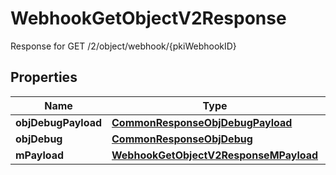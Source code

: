 

# WebhookGetObjectV2Response

Response for GET /2/object/webhook/{pkiWebhookID}

## Properties

| Name | Type | Description | Notes |
|------------ | ------------- | ------------- | -------------|
|**objDebugPayload** | [**CommonResponseObjDebugPayload**](CommonResponseObjDebugPayload.md) |  |  |
|**objDebug** | [**CommonResponseObjDebug**](CommonResponseObjDebug.md) |  |  [optional] |
|**mPayload** | [**WebhookGetObjectV2ResponseMPayload**](WebhookGetObjectV2ResponseMPayload.md) |  |  |



